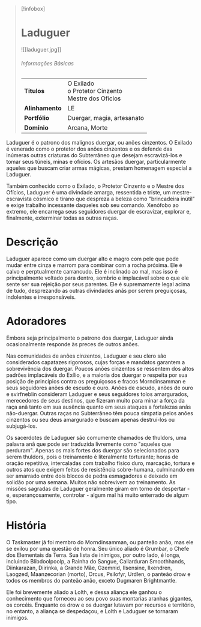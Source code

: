 > [!infobox]
> # Laduguer
> ![[laduguer.jpg]]
> ###### Informações Básicas
> | | |
> | ---- | ---- |
> | **Titulos** | O Exilado<br/>o Protetor Cinzento<br/>Mestre dos Ofícios |
> | **Alinhamento** | LE |
> | **Portfólio** | Duergar, magia, artesanato |
> | **Domínio** |Arcana, Morte  |

Laduguer é o patrono dos malignos duergar, ou anões cinzentos. O Exilado é venerado como o protetor dos anões cinzentos e os defende das inúmeras outras criaturas do Subterrâneo que desejam escravizá-los e tomar seus túneis, minas e ofícios. Os artesãos duergar, particularmente aqueles que buscam criar armas mágicas, prestam homenagem especial a Laduguer.

Também conhecido como o Exilado, o Protetor Cinzento e o Mestre dos Ofícios, Laduguer é uma divindade amarga, ressentida e triste, um mestre-escravista cósmico e tirano que despreza a beleza como "brincadeira inútil" e exige trabalho incessante daqueles sob seu comando. Xenófobo ao extremo, ele encarrega seus seguidores duergar de escravizar, explorar e, finalmente, exterminar todas as outras raças.

# Descrição
Laduguer aparece como um duergar alto e magro com pele que pode mudar entre cinza e marrom para combinar com a rocha próxima. Ele é calvo e perptualmente carrancudo. Ele é inclinado ao mal, mas isso é principalmente voltado para dentro, sombrio e implacável sobre o que ele sente ser sua rejeição por seus parentes. Ele é supremamente legal acima de tudo, desprezando as outras divindades anãs por serem preguiçosas, indolentes e irresponsáveis.

# Adoradores
Embora seja principalmente o patrono dos duergar, Laduguer ainda ocasionalmente responde às preces de outros anões.

Nas comunidades de anões cinzentos, Laduguer e seu clero são considerados capatazes rigorosos, cujas forças e mandatos garantem a sobrevivência dos duergar. Poucos anões cinzentos se ressentem dos altos padrões implacáveis ​​do Exílio, e a maioria dos duergar o respeita por sua posição de princípios contra os preguiçosos e fracos Morndinsamman e seus seguidores anões de escudo e ouro. Anões de escudo, anões de ouro e svirfneblin consideram Laduguer e seus seguidores tolos amargurados, merecedores de seus destinos, que fizeram muito para minar a força da raça anã tanto em sua ausência quanto em seus ataques a fortalezas anãs não-duergar. Outras raças no Subterrâneo têm pouca simpatia pelos anões cinzentos ou seu deus amargurado e buscam apenas destruí-los ou subjugá-los.

Os sacerdotes de Laduguer são comumente chamados de thuldors, uma palavra anã que pode ser traduzida livremente como "aqueles que perduram". Apenas os mais fortes dos duergar são selecionados para serem thuldors, pois o treinamento é literalmente torturante; horas de oração repetitiva, intercaladas com trabalho físico duro, marcação, tortura e outros atos que exigem feitos de resistência sobre-humana, culminando em ser amarrado entre dois blocos de pedra esmagadores e deixado em solidão por uma semana. Muitos não sobrevivem ao treinamento. As missões sagradas de Laduguer geralmente giram em torno de despertar - e, esperançosamente, controlar - algum mal há muito enterrado de algum tipo.

# História
O Taskmaster já foi membro do Morndinsamman, ou panteão anão, mas ele se exilou por uma questão de honra. Seu único aliado é Grumbar, o Chefe dos Elementais da Terra. Sua lista de inimigos, por outro lado, é longa, incluindo Blibdoolpoolp, a Rainha do Sangue, Callarduran Smoothhands, Diinkarazan, Diirinka, a Grande Mãe, Gzemnid, Ilsensine, Ilxendren, Laogzed, Maanzecorian (morto), Orcus, Psilofyr, Urdlen, o panteão drow e todos os membros do panteão anão, exceto Dugmaren Brightmantle.

Ele foi brevemente aliado a Lolth, e dessa aliança ele ganhou o conhecimento que forneceu ao seu povo suas montarias aranhas gigantes, os corcéis. Enquanto os drow e os duergar lutavam por recursos e território, no entanto, a aliança se despedaçou, e Lolth e Laduguer se tornaram inimigos.